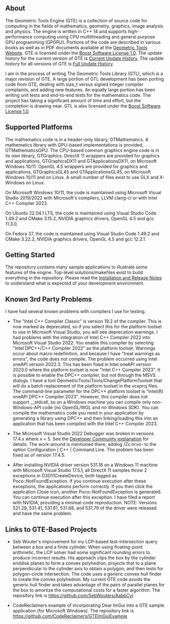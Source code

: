 ## About ##

The Geometric Tools Engine (GTE) is a collection of source code for computing
in the fields of mathematics, geometry, graphics, image analysis and physics.
The engine is written in C++ 14 and supports high-performance computing using
CPU multithreading and general purpose GPU programming (GPGPU). Portions of
the code are described in various books as well as in PDF documents available
at the
[Geometric Tools Website](https://www.geometrictools.com). GTE is
licensed under the
[Boost Software License 1.0](https://www.boost.org/LICENSE_1_0.txt).
The update history for the current version of GTE is
[Current Update History](https://github.com/davideberly/GeometricTools/blob/master/GTE/Gte6UpdateHistory.pdf).
The update history for all versions of GTE is
[Full Update History](https://github.com/davideberly/GeometricTools/blob/master/GTE/GteFullUpdateHistory.pdf).

I am in the process of writing The Geometric Tools Library (GTL),
which is a major revision of GTE. A large portion of GTL development
has been porting code from GTE, dealing with size_t versus signed
integer compiler complaints, and adding new features. An equally
large portion has been writing unit tests and end-to-end tests for
the mathematics code. The project has taking a significant amount
of time and effort, but the completion is drawing near. GTL is also
licensed under the
[Boost Software License 1.0](https://www.boost.org/LICENSE_1_0.txt).

## Supported Platforms ##

The mathematics code is in a header-only library, GTMathematics. A
mathematics library with GPU-based implementations is provided,
GTMathematicsGPU. The CPU-based common graphics engine code is in its
own library, GTGraphics. DirectX 11 wrappers are provided for graphics
and applications, GTGraphicsDX11 and GTApplicationsDX11, on Microsoft
Windows 10/11. OpenGL 4.5 wrappers are provided for graphics and
applications, GTGraphicsGL45 and GTApplicationsGL45, on Microsoft
Windows 10/11 and on Linux. A small number of files exist to use GLX
and X-Windows on Linux.

On Microsoft Windows 10/11, the code is maintained using Microsoft Visual
Studio 2019/2022 with Microsoft's compilers, LLVM clang-cl or with Intel C++
Compiler 2023.

On Ubuntu 22.04.1 LTS, the code is maintained using Visual Studio Code
1.49.2 and CMake 3.15.2, NVIDIA graphics drivers, OpenGL 4.5 and
gcc 11.3.0, 

On Fedora 37, the code is maintained using Visual Studio Code 1.49.2
and CMake 3.22.2, NVIDIA graphics drivers, OpenGL 4.5 and
gcc 12.2.1.

## Getting Started ##

The repository contains many sample applications to illustrate some
features of the engine. Top-level solutions/makefiles exist to build
everything in the repository. Please read the
[Installation and Release Notes](https://github.com/davideberly/GeometricTools/blob/master/GTE/Gte6p5InstallationRelease.pdf)
to understand what is expected of your development environment.

## Known 3rd Party Problems ##
I have had several known problems with compilers I use for testing.
* The "Intel C++ Compiler Classic" is version 19.2 of the compiler. This is
  now marked as deprecated, so if you select this for the platform toolset to
  use in Microsoft Visual Studio, you will see deprecation warnings. I had
  problems with the integration of Intel C++ Compiler 2022 into Microsoft
  Visual Studio 2022. You enable this compiler by selecting "Intel DPC++/C++
  Compiler 2022" as the platform toolset. Warnings occur about macro
  redefinition, and because I have "treat warnings as errors", the code does
  not compile. The problem occurred using Intel oneAPI version 2022.3. This
  has been fixed in Intel oneAPI version 2023.0 where the platform toolset
  is now "Intel C++ Compiler 2023". It is possible to enable the DPC++
  compiler, but not through the MSVS dialogs. I have a tool
  GeometricTools/Tools/ChangePlatformToolset that will do a batch replacement
  of the platform toolset in the vcxproj files. The command-line parameter
  for the DPC++ platform toolset is "Intel(R) oneAPI DPC++ Compiler 2023".
  However, this compiler does not support __stdcall, so on a Windows machine
  you can compile only non-Windows-API code (no OpenGL/WGL and no Windows SDK).
  You can compile the mathematics code you need in your application by
  generating a library using DPC++ and then linking/loading this into an
  application that has been compiled with the Intel C++ Compiler 2023.

* The Microsoft Visual Studio 2022 Debugger was broken in versions 17.4.x
  where x < 5. See the [Developer Community explanation](https://developercommunity.visualstudio.com/t/VC-174-has-a-problem-with-debugger-wa/10195269)
  for details. The work-around is mentioned there, adding /Zc:nrvo- to the option
  Configuration | C++ | Command Line. The problem has been fixed as of
  version 17.4.5.

* After installing NVIDIA driver version 531.18 on a Windows 11 machine with
  Microsoft Visual Studio 17.5.1, all DirectX 11 samples throw 2 exceptions
  in D3D11CreateDevice, both tagged as Poco::NotFoundException. If you continue
  execution after these exceptions, the applications perform correctly. If
  you then click the application Close icon, another Poco::NotFoundException
  is generated. You can continue execution after this exception. I have filed
  a report with NVIDIA, providing a minimal-code reproduction. NOTE: Versions
  531.29, 531.41, 531.61, 531.68, and 531.79 of the driver were released and
  have the same problem.
 
## Links to GTE-Based Projects ##
* Seb Wouter's improvement for my LCP-based test-intersection query between
  a box and a finite cylinder. When using floating-point arithmetic, the LCP
  solver had some significant rounding errors to produce incorrect results.
  His approach clips the box by the cylinder enddisk planes to form a convex
  polyhedron, projects that to a plane perpendicular to the cylinder axis to
  obtain a polygon, and then tests for polygon-circle intersection. The code
  uses a generic convex hull finder to create the convex polyhedron. My current
  GTE code avoids the generic hull finder and takes advantage of the pairs of
  parallel planes for the box to amortize the computational costs for a faster
  algorithm. The repository link is
  https://github.com/SebWouters/AabbCyl

* CodeReclaimers example of incorporating Dear ImGui into a GTE sample
  application (for Microsoft Windows). The repository link is
  https://github.com/CodeReclaimers/GTEImGuiExample
